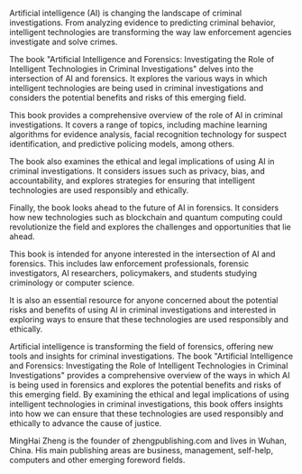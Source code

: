 
Artificial intelligence (AI) is changing the landscape of criminal investigations. From analyzing evidence to predicting criminal behavior, intelligent technologies are transforming the way law enforcement agencies investigate and solve crimes.

The book "Artificial Intelligence and Forensics: Investigating the Role of Intelligent Technologies in Criminal Investigations" delves into the intersection of AI and forensics. It explores the various ways in which intelligent technologies are being used in criminal investigations and considers the potential benefits and risks of this emerging field.

This book provides a comprehensive overview of the role of AI in criminal investigations. It covers a range of topics, including machine learning algorithms for evidence analysis, facial recognition technology for suspect identification, and predictive policing models, among others.

The book also examines the ethical and legal implications of using AI in criminal investigations. It considers issues such as privacy, bias, and accountability, and explores strategies for ensuring that intelligent technologies are used responsibly and ethically.

Finally, the book looks ahead to the future of AI in forensics. It considers how new technologies such as blockchain and quantum computing could revolutionize the field and explores the challenges and opportunities that lie ahead.

This book is intended for anyone interested in the intersection of AI and forensics. This includes law enforcement professionals, forensic investigators, AI researchers, policymakers, and students studying criminology or computer science.

It is also an essential resource for anyone concerned about the potential risks and benefits of using AI in criminal investigations and interested in exploring ways to ensure that these technologies are used responsibly and ethically.

Artificial intelligence is transforming the field of forensics, offering new tools and insights for criminal investigations. The book "Artificial Intelligence and Forensics: Investigating the Role of Intelligent Technologies in Criminal Investigations" provides a comprehensive overview of the ways in which AI is being used in forensics and explores the potential benefits and risks of this emerging field. By examining the ethical and legal implications of using intelligent technologies in criminal investigations, this book offers insights into how we can ensure that these technologies are used responsibly and ethically to advance the cause of justice.

MingHai Zheng is the founder of zhengpublishing.com and lives in Wuhan, China. His main publishing areas are business, management, self-help, computers and other emerging foreword fields.
